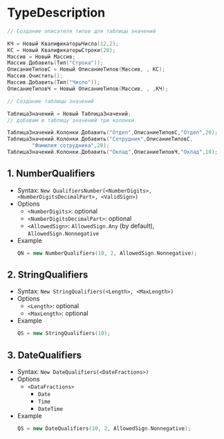 # TypeDescription
```cpp
// Создание описателя типов для таблицы значений

КЧ = Новый КвалификаторыЧисла(12,2);
КС = Новый КвалификаторыСтроки(20);
Массив = Новый Массив;
Массив.Добавить(Тип("Строка"));
ОписаниеТиповС = Новый ОписаниеТипов(Массив, , КС);
Массив.Очистить();
Массив.Добавить(Тип("Число"));
ОписаниеТиповЧ = Новый ОписаниеТипов(Массив, , ,КЧ);

// Создание таблицы значений 

ТаблицаЗначений = Новый ТаблицаЗначений;
// добавим в таблицу значений три колонки

ТаблицаЗначений.Колонки.Добавить("Отдел",ОписаниеТиповС,"Отдел",20);
ТаблицаЗначений.Колонки.Добавить("Сотрудник",ОписаниеТиповС,
        "Фамилия сотрудника",20);
ТаблицаЗначений.Колонки.Добавить("Оклад",ОписаниеТиповЧ,"Оклад",10);
```

## 1. NumberQualifiers
+ Syntax: `New QualifiersNumber(<NumberDigits>, <NumberDigitsDecimalPart>, <ValidSign>)`
+ Options
    + `<NumberDigits>`: optional
    + `<NumberDigitsDecimalPart>`: optional
    + `<AllowedSign>`: `AllowedSign.Any` (by default), `AllowedSign.Nonnegative`
+ Example
    ```cpp
    QN = new NumberQualifiers(10, 2, AllowedSign.Nonnegative);
    ```
## 2. StringQualifiers
+ Syntax: `New StringQualifiers(<Length>, <MaxLength>)`
+ Options
    + `<Length>`: optional
    + `<MaxLength>`: optional
+ Example
    ```cpp
    QS = new StringQualifiers(10);
    ```
## 3. DateQualifiers
+ Syntax: `New DateQualifiers(<DateFractions>)`
+ Options
    + `<DataFractions>`
        + `Date`
        + `Time`
        + `DateTime`
+ Example
    ```cpp
    QS = new DateQualifiers(10, 2, AllowedSign.Nonnegative);
    ```
